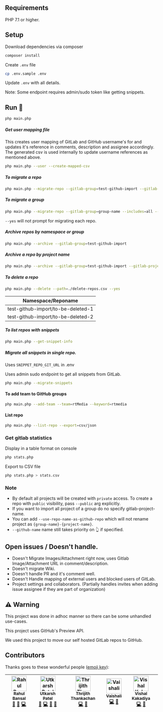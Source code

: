 ## Requirements

PHP 7.1 or higher.

## Setup

Download dependencies via composer
```bash
composer install
```

Create `.env` file

```bash
cp .env.sample .env
```

Update `.env` with all details.

Note: Some endpoint requires admin/sudo token like getting snippets.

## Run 🚀

```bash
php main.php
```

##### Get user mapping file

This creates user mapping of GitLab and GitHub username's for and updates it's reference in comments, description and assignee accordingly.
The generated csv is used internally to update username references as mentioned above.

```bash
php main.php --user --create-mapped-csv
```

##### To migrate a repo

```bash
php main.php --migrate-repo --gitlab-group=test-github-import --gitlab-project-name=test-repo-1 --includes=all --force-assignee --github-name=test-repo-1 --yes
```

##### To migrate a group
```bash
php main.php --migrate-repo --gitlab-group=group-name --includes=all --use-repo-name-as-github-repo --yes
```
`--yes` will not prompt for migrating each repo.

##### Archive repos by namespace or group
```bash
php main.php --archive --gitlab-group=test-github-import
```

##### Archive a repo by project name
```bash
php main.php --archive --gitlab-group=test-github-import --gitlab-project-name=test-repo-1
```

##### To delete a repo

```bash
php main.php --delete --path=./delete-repos.csv --yes
```

| Namespace/Reponame                 |
| -----------------------------------|
| test-github-import/to-be-deleted-1 |
| test-github-import/to-be-deleted-2 |

##### To list repos with snippets
```bash
php main.php --get-snippet-info
```

##### Migrate all snippets in single repo.

Uses `SNIPPET_REPO_GIT_URL` in .env

Uses admin sudo endpoint to get all snippets from GitLab.

```bash
php main.php --migrate-snippets
```

#### To add team to GitHub groups
```bash
php main.php --add-team --team=rtMedia --keyword=rtmedia
```

#### List repo
```bash
php main.php --list-repo --export=csv/json
```

### Get gitlab statistics

Display in a table format on console

```bash
php stats.php
```

Export to CSV file

```bash
php stats.php > stats.csv
```


### Note
- By default all projects will be created with `private` access. To create a repo with `public` visibility, pass `--public` arg explicitly.
- If you want to import all project of a group do no specify gitlab-project-name.
- You can add `--use-repo-name-as-github-repo` which will not rename project as `{group-name}-{project-name}`.
- `--github-name` name still takes priority on 👆 if specified.


## Open issues / Doesn't handle.

- Doesn't Migrate Images/Attachment right now, uses Gitlab Image/Attachment URL in comment/description.
- Doesn't migrate Wiki.
- Doesn't handle PR and it's comment well.
- Doesn't Handle mapping of external users and blocked users of GitLab.
- Project settings and collaborators. (Partially handles invites when adding issue assignee if they are part of organization)

## :warning: Warning

This project was done in adhoc manner so there can be some unhandled use-cases.

This project uses GitHub's Preview API.

We used this project to move our self hosted GitLab repos to GitHub.

## Contributors

Thanks goes to these wonderful people ([emoji key](https://github.com/all-contributors/all-contributors#emoji-key)):

<!-- ALL-CONTRIBUTORS-LIST:START - Do not remove or modify this section -->
<!-- prettier-ignore -->
| [<img src="https://avatars2.githubusercontent.com/u/4115?v=4" width="50px;" alt="Rahul Bansal"/><br /><sub><b>Rahul Bansal</b></sub>](https://github.com/rahul286)<br />[🤔](#ideas-rahul286 "Ideas, Planning, & Feedback") [📖](https://github.com/rtCamp/gitlab-2-github/commits?author=rahul286 "Documentation") [💻](https://github.com/rtCamp/gitlab-2-github/commits?author=rahul286 "Code") | [<img src="https://avatars1.githubusercontent.com/u/5015489?v=4" width="50px;" alt="Utkarsh Patel"/><br /><sub><b>Utkarsh Patel</b></sub>](https://github.com/PatelUtkarsh)<br />[🤔](#ideas-PatelUtkarsh "Ideas, Planning, & Feedback") [💻](https://github.com/rtCamp/gitlab-2-github/commits?author=PatelUtkarsh "Code") [📖](https://github.com/rtCamp/gitlab-2-github/commits?author=PatelUtkarsh "Documentation") [👀](#review-PatelUtkarsh "Reviewed Pull Requests") | [<img src="https://avatars3.githubusercontent.com/u/13589980?v=4" width="50px;" alt="Thrijith Thankachan"/><br /><sub><b>Thrijith Thankachan</b></sub>](https://github.com/thrijith)<br />[💻](https://github.com/rtCamp/gitlab-2-github/commits?author=thrijith "Code") [📖](https://github.com/rtCamp/gitlab-2-github/commits?author=thrijith "Documentation") | [<img src="https://avatars0.githubusercontent.com/u/11362577?v=4" width="50px;" alt="Vaishali"/><br /><sub><b>Vaishali</b></sub>](https://github.com/vaishaliagola27)<br />[💻](https://github.com/rtCamp/gitlab-2-github/commits?author=vaishaliagola27 "Code") [📖](https://github.com/rtCamp/gitlab-2-github/commits?author=vaishaliagola27 "Documentation") | [<img src="https://avatars3.githubusercontent.com/u/9035925?v=4" width="50px;" alt="Vishal Kakadiya"/><br /><sub><b>Vishal Kakadiya</b></sub>](https://github.com/vishalkakadiya)<br />[💻](https://github.com/rtCamp/gitlab-2-github/commits?author=vishalkakadiya "Code") [📖](https://github.com/rtCamp/gitlab-2-github/commits?author=vishalkakadiya "Documentation") |
| :---: | :---: | :---: | :---: | :---: |
<!-- ALL-CONTRIBUTORS-LIST:END -->
